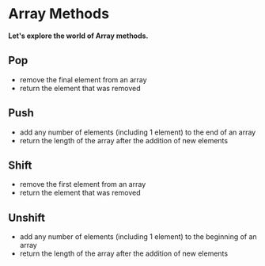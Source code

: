 # Array Methods
__Let's explore the world of Array methods.__

## Pop
* remove the final element from an array
* return the element that was removed

## Push
* add any number of elements (including 1 element) to the end of an array
* return the length of the array after the addition of new elements

## Shift
* remove the first element from an array
* return the element that was removed

## Unshift
* add any number of elements (including 1 element) to the beginning of an array
* return the length of the array after the addition of new elements
